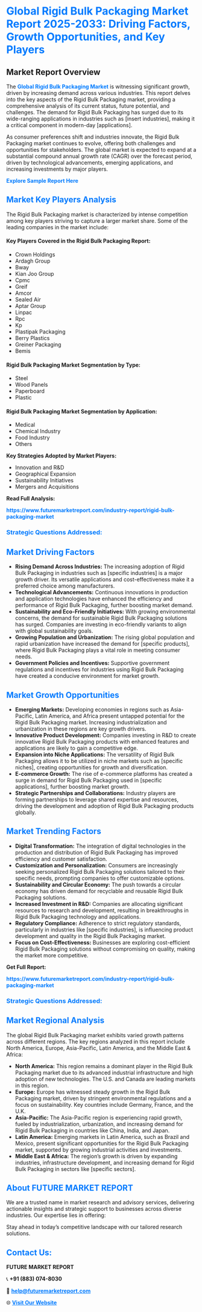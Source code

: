 <h1 style="color: #007BFF;">Global Rigid Bulk Packaging Market Report 2025-2033: Driving Factors, Growth Opportunities, and Key Players</h1>

<section id="overview">
<h2>Market Report Overview</h2>
<p>The <a href="https://www.futuremarketreport.com/industry-report/rigid-bulk-packaging-market" style="color: #007BFF; text-decoration: none;"><strong>Global Rigid Bulk Packaging Market</strong></a> is witnessing significant growth, driven by increasing demand across various industries. This report delves into the key aspects of the Rigid Bulk Packaging market, providing a comprehensive analysis of its current status, future potential, and challenges. The demand for Rigid Bulk Packaging has surged due to its wide-ranging applications in industries such as [insert industries], making it a critical component in modern-day [applications].</p>
<p>As consumer preferences shift and industries innovate, the Rigid Bulk Packaging market continues to evolve, offering both challenges and opportunities for stakeholders. The global market is expected to expand at a substantial compound annual growth rate (CAGR) over the forecast period, driven by technological advancements, emerging applications, and increasing investments by major players.</p>
</section>

<section id="overview">
<p><a href="https://www.futuremarketreport.com/request-sample/reportId=30122" style="color: #007BFF; text-decoration: none;"><strong>Explore Sample Report Here</strong></a></p>
</section>

<section id="key-players">
<h2 style="color: #007BFF;">Market Key Players Analysis</h2>
<p>The Rigid Bulk Packaging market is characterized by intense competition among key players striving to capture a larger market share. Some of the leading companies in the market include:</p>
<h4>Key Players Covered in the Rigid Bulk Packaging Report:</h4>
<ul><li>Crown Holdings</li><li>Ardagh Group</li><li>Bway</li><li>Kian Joo Group</li><li>Cpmc</li><li>Greif</li><li>Amcor</li><li>Sealed Air</li><li>Aptar Group</li><li>Linpac</li><li>Rpc</li><li>Kp</li><li>Plastipak Packaging</li><li>Berry Plastics</li><li>Greiner Packaging</li><li>Bemis</li></ul>
<h4>Rigid Bulk Packaging Market Segmentation by Type:</h4>
<ul><li>Steel</li><li>Wood Panels</li><li>Paperboard</li><li>Plastic</li></ul>

<h4>Rigid Bulk Packaging Market Segmentation by Application:</h4>
<ul><li>Medical</li><li>Chemical Industry</li><li>Food Industry</li><li>Others</li></ul>
<p><strong>Key Strategies Adopted by Market Players:</strong></p>
<ul>
<li>Innovation and R&D</li>
<li>Geographical Expansion</li>
<li>Sustainability Initiatives</li>
<li>Mergers and Acquisitions</li>
</ul>
</section>

<section>
<p><strong>Read Full Analysis: </strong></p><a href="https://www.futuremarketreport.com/industry-report/rigid-bulk-packaging-market" style="color: #007BFF; text-decoration: none;"><strong>https://www.futuremarketreport.com/industry-report/rigid-bulk-packaging-market</strong></a>
<h3 style="color: #007BFF;">Strategic Questions Addressed:</h3>
</section>

<section id="driving-factors">
<h2 style="color: #007BFF;">Market Driving Factors</h2>
<ul>
<li><strong>Rising Demand Across Industries:</strong> The increasing adoption of Rigid Bulk Packaging in industries such as [specific industries] is a major growth driver. Its versatile applications and cost-effectiveness make it a preferred choice among manufacturers.</li>
<li><strong>Technological Advancements:</strong> Continuous innovations in production and application technologies have enhanced the efficiency and performance of Rigid Bulk Packaging, further boosting market demand.</li>
<li><strong>Sustainability and Eco-Friendly Initiatives:</strong> With growing environmental concerns, the demand for sustainable Rigid Bulk Packaging solutions has surged. Companies are investing in eco-friendly variants to align with global sustainability goals.</li>
<li><strong>Growing Population and Urbanization:</strong> The rising global population and rapid urbanization have increased the demand for [specific products], where Rigid Bulk Packaging plays a vital role in meeting consumer needs.</li>
<li><strong>Government Policies and Incentives:</strong> Supportive government regulations and incentives for industries using Rigid Bulk Packaging have created a conducive environment for market growth.</li>
</ul>
</section>

<section id="growth-opportunities">
<h2 style="color: #007BFF;">Market Growth Opportunities</h2>
<ul>
<li><strong>Emerging Markets:</strong> Developing economies in regions such as Asia-Pacific, Latin America, and Africa present untapped potential for the Rigid Bulk Packaging market. Increasing industrialization and urbanization in these regions are key growth drivers.</li>
<li><strong>Innovative Product Development:</strong> Companies investing in R&D to create innovative Rigid Bulk Packaging products with enhanced features and applications are likely to gain a competitive edge.</li>
<li><strong>Expansion into Niche Applications:</strong> The versatility of Rigid Bulk Packaging allows it to be utilized in niche markets such as [specific niches], creating opportunities for growth and diversification.</li>
<li><strong>E-commerce Growth:</strong> The rise of e-commerce platforms has created a surge in demand for Rigid Bulk Packaging used in [specific applications], further boosting market growth.</li>
<li><strong>Strategic Partnerships and Collaborations:</strong> Industry players are forming partnerships to leverage shared expertise and resources, driving the development and adoption of Rigid Bulk Packaging products globally.</li>
</ul>
</section>

<section id="trending-factors">
<h2 style="color: #007BFF;">Market Trending Factors</h2>
<ul>
<li><strong>Digital Transformation:</strong> The integration of digital technologies in the production and distribution of Rigid Bulk Packaging has improved efficiency and customer satisfaction.</li>
<li><strong>Customization and Personalization:</strong> Consumers are increasingly seeking personalized Rigid Bulk Packaging solutions tailored to their specific needs, prompting companies to offer customizable options.</li>
<li><strong>Sustainability and Circular Economy:</strong> The push towards a circular economy has driven demand for recyclable and reusable Rigid Bulk Packaging solutions.</li>
<li><strong>Increased Investment in R&D:</strong> Companies are allocating significant resources to research and development, resulting in breakthroughs in Rigid Bulk Packaging technology and applications.</li>
<li><strong>Regulatory Compliance:</strong> Adherence to strict regulatory standards, particularly in industries like [specific industries], is influencing product development and quality in the Rigid Bulk Packaging market.</li>
<li><strong>Focus on Cost-Effectiveness:</strong> Businesses are exploring cost-efficient Rigid Bulk Packaging solutions without compromising on quality, making the market more competitive.</li>
</ul>
</section>

<section>
<p><strong>Get Full Report: </strong></p><a href="https://www.futuremarketreport.com/industry-report/rigid-bulk-packaging-market" style="color: #007BFF; text-decoration: none;"><strong>https://www.futuremarketreport.com/industry-report/rigid-bulk-packaging-market</strong></a>
<h3 style="color: #007BFF;">Strategic Questions Addressed:</h3>
</section>


<section id="regional-analysis">
<h2 style="color: #007BFF;">Market Regional Analysis</h2>
<p>The global Rigid Bulk Packaging market exhibits varied growth patterns across different regions. The key regions analyzed in this report include North America, Europe, Asia-Pacific, Latin America, and the Middle East & Africa:</p>
<ul>
<li><strong>North America:</strong> This region remains a dominant player in the Rigid Bulk Packaging market due to its advanced industrial infrastructure and high adoption of new technologies. The U.S. and Canada are leading markets in this region.</li>
<li><strong>Europe:</strong> Europe has witnessed steady growth in the Rigid Bulk Packaging market, driven by stringent environmental regulations and a focus on sustainability. Key countries include Germany, France, and the U.K.</li>
<li><strong>Asia-Pacific:</strong> The Asia-Pacific region is experiencing rapid growth, fueled by industrialization, urbanization, and increasing demand for Rigid Bulk Packaging in countries like China, India, and Japan.</li>
<li><strong>Latin America:</strong> Emerging markets in Latin America, such as Brazil and Mexico, present significant opportunities for the Rigid Bulk Packaging market, supported by growing industrial activities and investments.</li>
<li><strong>Middle East & Africa:</strong> The region’s growth is driven by expanding industries, infrastructure development, and increasing demand for Rigid Bulk Packaging in sectors like [specific sectors].</li>
</ul>
</section>

<footer>
<h2 style="color: #007BFF;">About FUTURE MARKET REPORT</h2>
<p>We are a trusted name in market research and advisory services, delivering actionable insights and strategic support to businesses across diverse industries. Our expertise lies in offering:</p>

<p>Stay ahead in today’s competitive landscape with our tailored research solutions.</p>

<h2 style="color: #007BFF;">Contact Us:</h2>
<p><strong>FUTURE MARKET REPORT</strong></p>
<p>📞 <strong>+91 (883) 074-8030</strong></p>
<p>📧 <strong><a href="mailto:help@futuremarketreport.com" style="color: #007BFF;">help@futuremarketreport.com</a></strong></p>
<p>🌐 <strong><a href="https://www.futuremarketreport.com/" style="color: #007BFF;">Visit Our Website</a></strong></p>
</footer>